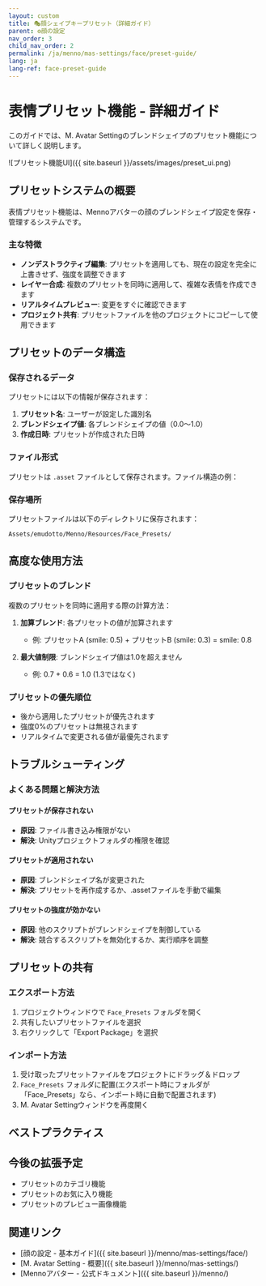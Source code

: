 ```yaml
---
layout: custom
title: 🎭顔シェイプキープリセット（詳細ガイド）
parent: ⚙️顔の設定
nav_order: 3
child_nav_order: 2
permalink: /ja/menno/mas-settings/face/preset-guide/
lang: ja
lang-ref: face-preset-guide
---
```


# 表情プリセット機能 - 詳細ガイド

このガイドでは、M. Avatar Settingのブレンドシェイプのプリセット機能について詳しく説明します。

![プリセット機能UI]({{ site.baseurl }}/assets/images/preset_ui.png)

## プリセットシステムの概要

表情プリセット機能は、Mennoアバターの顔のブレンドシェイプ設定を保存・管理するシステムです。

### 主な特徴

- **ノンデストラクティブ編集**: プリセットを適用しても、現在の設定を完全に上書きせず、強度を調整できます
- **レイヤー合成**: 複数のプリセットを同時に適用して、複雑な表情を作成できます
- **リアルタイムプレビュー**: 変更をすぐに確認できます
- **プロジェクト共有**: プリセットファイルを他のプロジェクトにコピーして使用できます

## プリセットのデータ構造

### 保存されるデータ

プリセットには以下の情報が保存されます：

1. **プリセット名**: ユーザーが設定した識別名
2. **ブレンドシェイプ値**: 各ブレンドシェイプの値（0.0〜1.0）
3. **作成日時**: プリセットが作成された日時

### ファイル形式

プリセットは `.asset` ファイルとして保存されます。ファイル構造の例：

### 保存場所

プリセットファイルは以下のディレクトリに保存されます：
```
Assets/emudotto/Menno/Resources/Face_Presets/
```

## 高度な使用方法

### プリセットのブレンド

複数のプリセットを同時に適用する際の計算方法：

1. **加算ブレンド**: 各プリセットの値が加算されます
   - 例: プリセットA (smile: 0.5) + プリセットB (smile: 0.3) = smile: 0.8

2. **最大値制限**: ブレンドシェイプ値は1.0を超えません
   - 例: 0.7 + 0.6 = 1.0 (1.3ではなく)

### プリセットの優先順位

- 後から適用したプリセットが優先されます
- 強度0%のプリセットは無視されます
- リアルタイムで変更される値が最優先されます

## トラブルシューティング

### よくある問題と解決方法

#### プリセットが保存されない
- **原因**: ファイル書き込み権限がない
- **解決**: Unityプロジェクトフォルダの権限を確認

#### プリセットが適用されない
- **原因**: ブレンドシェイプ名が変更された
- **解決**: プリセットを再作成するか、.assetファイルを手動で編集

#### プリセットの強度が効かない
- **原因**: 他のスクリプトがブレンドシェイプを制御している
- **解決**: 競合するスクリプトを無効化するか、実行順序を調整

## プリセットの共有

### エクスポート方法

1. プロジェクトウィンドウで `Face_Presets` フォルダを開く
2. 共有したいプリセットファイルを選択
3. 右クリックして「Export Package」を選択

### インポート方法

1. 受け取ったプリセットファイルをプロジェクトにドラッグ＆ドロップ
2. `Face_Presets` フォルダに配置(エクスポート時にフォルダが「Face_Presets」なら、インポート時に自動で配置されます)
3. M. Avatar Settingウィンドウを再度開く

## ベストプラクティス

## 今後の拡張予定

- プリセットのカテゴリ機能
- プリセットのお気に入り機能
- プリセットのプレビュー画像機能

## 関連リンク

- [顔の設定 - 基本ガイド]({{ site.baseurl }}/menno/mas-settings/face/)
- [M. Avatar Setting - 概要]({{ site.baseurl }}/menno/mas-settings/)
- [Mennoアバター - 公式ドキュメント]({{ site.baseurl }}/menno/) 